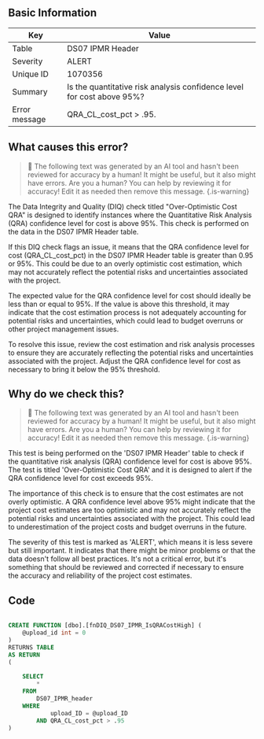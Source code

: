 ## Basic Information
| Key         | Value          |
|-------------|----------------|
| Table       | DS07 IPMR Header |
| Severity    | ALERT |
| Unique ID   | 1070356   |
| Summary     | Is the quantitative risk analysis confidence level for cost above 95%? |
| Error message | QRA_CL_cost_pct > .95. |

## What causes this error?

> :robot: The following text was generated by an AI tool and hasn't been reviewed for accuracy by a human! It might be useful, but it also might have errors. Are you a human? You can help by reviewing it for accuracy! Edit it as needed then remove this message.
{.is-warning}

The Data Integrity and Quality (DIQ) check titled "Over-Optimistic Cost QRA" is designed to identify instances where the Quantitative Risk Analysis (QRA) confidence level for cost is above 95%. This check is performed on the data in the DS07 IPMR Header table.

If this DIQ check flags an issue, it means that the QRA confidence level for cost (QRA_CL_cost_pct) in the DS07 IPMR Header table is greater than 0.95 or 95%. This could be due to an overly optimistic cost estimation, which may not accurately reflect the potential risks and uncertainties associated with the project.

The expected value for the QRA confidence level for cost should ideally be less than or equal to 95%. If the value is above this threshold, it may indicate that the cost estimation process is not adequately accounting for potential risks and uncertainties, which could lead to budget overruns or other project management issues. 

To resolve this issue, review the cost estimation and risk analysis processes to ensure they are accurately reflecting the potential risks and uncertainties associated with the project. Adjust the QRA confidence level for cost as necessary to bring it below the 95% threshold.
## Why do we check this?

> :robot: The following text was generated by an AI tool and hasn't been reviewed for accuracy by a human! It might be useful, but it also might have errors. Are you a human? You can help by reviewing it for accuracy! Edit it as needed then remove this message.
{.is-warning}

This test is being performed on the 'DS07 IPMR Header' table to check if the quantitative risk analysis (QRA) confidence level for cost is above 95%. The test is titled 'Over-Optimistic Cost QRA' and it is designed to alert if the QRA confidence level for cost exceeds 95%. 

The importance of this check is to ensure that the cost estimates are not overly optimistic. A QRA confidence level above 95% might indicate that the project cost estimates are too optimistic and may not accurately reflect the potential risks and uncertainties associated with the project. This could lead to underestimation of the project costs and budget overruns in the future. 

The severity of this test is marked as 'ALERT', which means it is less severe but still important. It indicates that there might be minor problems or that the data doesn't follow all best practices. It's not a critical error, but it's something that should be reviewed and corrected if necessary to ensure the accuracy and reliability of the project cost estimates.
## Code

```sql

CREATE FUNCTION [dbo].[fnDIQ_DS07_IPMR_IsQRACostHigh] (
	@upload_id int = 0
)
RETURNS TABLE
AS RETURN
(
	
	SELECT 
		*
	FROM
		DS07_IPMR_header
	WHERE
			upload_ID = @upload_ID
		AND QRA_CL_cost_pct > .95
)
```
